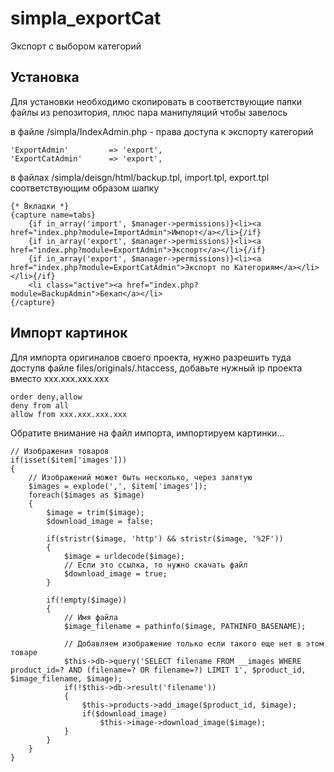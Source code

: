 # simpla_exportCat
Экспорт с выбором категорий

## Установка
Для установки необходимо скопировать в соответствующие папки файлы из репозитория,
плюс пара манипуляций чтобы завелось

в файле /simpla/IndexAdmin.php - права доступа к экспорту категорий
```
'ExportAdmin'         => 'export',
'ExportCatAdmin'      => 'export',
```

в файлах /simpla/deisgn/html/backup.tpl, import.tpl, export.tpl соответствующим образом шапку
```
{* Вкладки *}
{capture name=tabs}
	{if in_array('import', $manager->permissions)}<li><a href="index.php?module=ImportAdmin">Импорт</a></li>{/if}
	{if in_array('export', $manager->permissions)}<li><a href="index.php?module=ExportAdmin">Экспорт</a></li>{/if}
	{if in_array('export', $manager->permissions)}<li><a href="index.php?module=ExportCatAdmin">Экспорт по Категориям</a></li></li>{/if}
	<li class="active"><a href="index.php?module=BackupAdmin">Бекап</a></li>		
{/capture}
```



## Импорт картинок
Для импорта оригиналов своего проекта, нужно разрешить туда доступв файле files/originals/.htaccess,
добавьте нужный ip проекта вместо xxx.xxx.xxx.xxx
```
order deny,allow 
deny from all
allow from xxx.xxx.xxx.xxx
```

Обратите внимание на файл импорта, импортируем картинки...
```
// Изображения товаров
if(isset($item['images']))
{
	// Изображений может быть несколько, через запятую
	$images = explode(',', $item['images']);
	foreach($images as $image)
	{
		$image = trim($image);
		$download_image = false;

		if(stristr($image, 'http') && stristr($image, '%2F'))
		{
			$image = urldecode($image);
			// Если это ссылка, то нужно скачать файл
			$download_image = true;
		}
		
		if(!empty($image))
		{
			// Имя файла
			$image_filename = pathinfo($image, PATHINFO_BASENAME);
			
			// Добавляем изображение только если такого еще нет в этом товаре
			$this->db->query('SELECT filename FROM __images WHERE product_id=? AND (filename=? OR filename=?) LIMIT 1', $product_id, $image_filename, $image);
			if(!$this->db->result('filename'))
			{
				$this->products->add_image($product_id, $image);
				if($download_image)
					$this->image->download_image($image);
			}
		}
	}
}
```